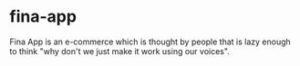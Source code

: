 # fina-app
Fina App is an e-commerce which is thought by people that is lazy enough to think  "why don't we just make it work using our voices".
